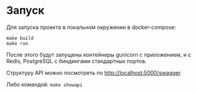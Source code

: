 # Запуск

Для запуска проекта в локальном окружении в docker-compose:

```shell
make build
make run
```

После этого будут запущены контейнеры gunicorn с приложением, и с Redis, PostgreSQL с биндингами стандартных портов.

Структуру API можно посмотреть по
[http://localhost:5000/swagger](http://localhost:5000/swagger)

Либо командой:
```make showapi```
